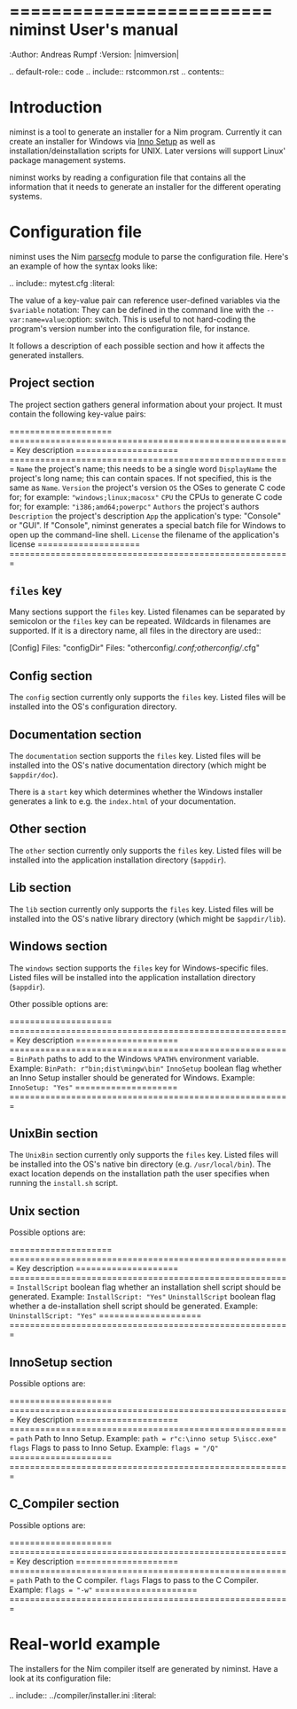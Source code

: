 =========================
  niminst User's manual
=========================

:Author: Andreas Rumpf
:Version: |nimversion|

.. default-role:: code
.. include:: rstcommon.rst
.. contents::

Introduction
============

niminst is a tool to generate an installer for a Nim program. Currently
it can create an installer for Windows
via [Inno Setup](http://www.jrsoftware.org/isinfo.php) as well as
installation/deinstallation scripts for UNIX. Later versions will support
Linux' package management systems.

niminst works by reading a configuration file that contains all the
information that it needs to generate an installer for the different operating
systems.


Configuration file
==================

niminst uses the Nim [parsecfg](parsecfg.html) module to parse the
configuration file. Here's an example of how the syntax looks like:

.. include:: mytest.cfg
     :literal:

The value of a key-value pair can reference user-defined variables via
the `$variable` notation: They can be defined in the command line with the
`--var:name=value`:option: switch. This is useful to not hard-coding the
program's version number into the configuration file, for instance.

It follows a description of each possible section and how it affects the
generated installers.


Project section
---------------
The project section gathers general information about your project. It must
contain the following key-value pairs:

====================   =======================================================
Key                    description
====================   =======================================================
`Name`                 the project's name; this needs to be a single word
`DisplayName`          the project's long name; this can contain spaces. If
                       not specified, this is the same as `Name`.
`Version`              the project's version
`OS`                   the OSes to generate C code for; for example:
                       `"windows;linux;macosx"`
`CPU`                  the CPUs to generate C code for; for example:
                       `"i386;amd64;powerpc"`
`Authors`              the project's authors
`Description`          the project's description
`App`                  the application's type: "Console" or "GUI". If
                       "Console", niminst generates a special batch file
                       for Windows to open up the command-line shell.
`License`              the filename of the application's license
====================   =======================================================


`files` key
-------------

Many sections support the `files` key. Listed filenames
can be separated by semicolon or the `files` key can be repeated. Wildcards
in filenames are supported. If it is a directory name, all files in the
directory are used::

  [Config]
  Files: "configDir"
  Files: "otherconfig/*.conf;otherconfig/*.cfg"


Config section
--------------

The `config` section currently only supports the `files` key. Listed files
will be installed into the OS's configuration directory.


Documentation section
---------------------

The `documentation` section supports the `files` key.
Listed files will be installed into the OS's native documentation directory
(which might be ``$appdir/doc``).

There is a `start` key which determines whether the Windows installer
generates a link to e.g. the ``index.html`` of your documentation.


Other section
-------------

The `other` section currently only supports the `files` key.
Listed files will be installed into the application installation directory
(`$appdir`).


Lib section
-----------

The `lib` section currently only supports the `files` key.
Listed files will be installed into the OS's native library directory
(which might be `$appdir/lib`).


Windows section
---------------

The `windows` section supports the `files` key for Windows-specific files.
Listed files will be installed into the application installation directory
(`$appdir`).

Other possible options are:

====================   =======================================================
Key                    description
====================   =======================================================
`BinPath`              paths to add to the Windows `%PATH%` environment
                       variable. Example: ``BinPath: r"bin;dist\mingw\bin"``
`InnoSetup`            boolean flag whether an Inno Setup installer should be
                       generated for Windows. Example: `InnoSetup: "Yes"`
====================   =======================================================


UnixBin section
---------------

The `UnixBin` section currently only supports the `files` key.
Listed files will be installed into the OS's native bin directory
(e.g. ``/usr/local/bin``). The exact location depends on the
installation path the user specifies when running the `install.sh` script.


Unix section
------------

Possible options are:

====================   =======================================================
Key                    description
====================   =======================================================
`InstallScript`        boolean flag whether an installation shell script
                       should be generated. Example: `InstallScript: "Yes"`
`UninstallScript`      boolean flag whether a de-installation shell script
                       should be generated.
                       Example: `UninstallScript: "Yes"`
====================   =======================================================


InnoSetup section
-----------------

Possible options are:

====================   =======================================================
Key                    description
====================   =======================================================
`path`                 Path to Inno Setup.
                       Example: ``path = r"c:\inno setup 5\iscc.exe"``
`flags`                Flags to pass to Inno Setup.
                       Example: `flags = "/Q"`
====================   =======================================================


C_Compiler section
------------------

Possible options are:

====================   =======================================================
Key                    description
====================   =======================================================
`path`                 Path to the C compiler.
`flags`                Flags to pass to the C Compiler.
                       Example: `flags = "-w"`
====================   =======================================================


Real-world example
==================

The installers for the Nim compiler itself are generated by niminst. Have a
look at its configuration file:

.. include:: ../compiler/installer.ini
     :literal:


